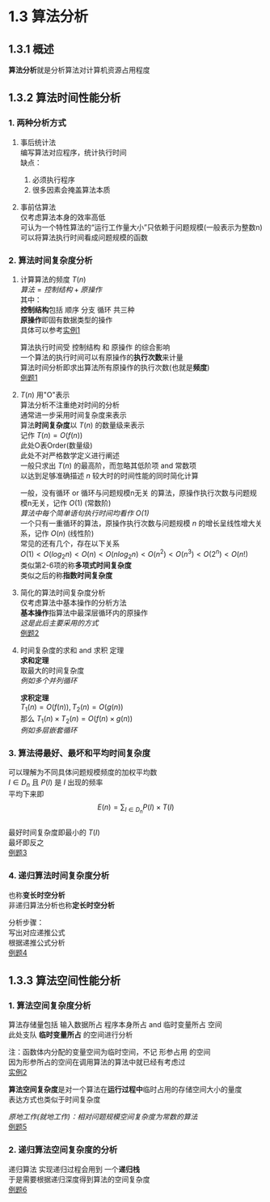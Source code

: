 # 1.3 算法分析

## 1.3.1 概述

**算法分析**就是分析算法对计算机资源占用程度  

## 1.3.2 算法时间性能分析

### 1. 两种分析方式

1. 事后统计法  
编写算法对应程序，统计执行时间  
缺点：

   1) 必须执行程序  
   2) 很多因素会掩盖算法本质  
2. 事前估算法  
仅考虑算法本身的效率高低  
可认为一个特性算法的“运行工作量大小”只依赖于问题规模(一般表示为整数n)  
可以将算法执行时间看成问题规模的函数  

### 2. 算法时间复杂度分析

1. 计算算法的频度 $T(n)$  
    $算法 = 控制结构 + 原操作$  
    其中：  
    **控制结构**包括 顺序 分支 循环 共三种  
    **原操作**即固有数据类型的操作  
    具体可以参考[实例1](1_3_2eg.md#实例1)  

    算法执行时间受 控制结构 和 原操作 的综合影响  
    一个算法的执行时间可以有原操作的**执行次数**来计量  
    算法时间分析即求出算法所有原操作的执行次数(也就是**频度**)  
    [例题1](1_3_2eg.md#eg-31)  
2. $T(n)$ 用"O"表示  
    算法分析不注重绝对时间的分析  
    通常进一步采用时间复杂度来表示  
    算法**时间复杂度**以 $T(n)$ 的数量级来表示  
    记作 $T(n) = O(f(n))$  
    此处O表Order(数量级)  
    此处不对严格数学定义进行阐述  
    一般只求出 $T(n)$ 的最高阶，而忽略其低阶项 and 常数项  
    以达到足够准确描述  $n$ 较大时的时间性能的同时简化计算  

    一般，没有循环 or 循环与问题规模n无关 的算法，原操作执行次数与问题规模n无关，记作 $O(1)$ (常数阶)  
    *算法中每个简单语句执行时间均看作 $O(1)$*  
    一个只有一重循环的算法，原操作执行次数与问题规模 $n$ 的增长呈线性增大关系，记作 $O(n)$ (线性阶)  
    常见的还有几个，存在以下关系  
    $O(1)< O(log_2n)< O(n)< O(nlog_2n)< O(n^2)< O(n^3)< O(2^n)< O(n!)$  
    类似第2-6项的称**多项式时间复杂度**  
    类似之后的称**指数时间复杂度**  

3. 简化的算法时间复杂度分析  
    仅考虑算法中基本操作的分析方法  
    **基本操作**指算法中最深层循环内的原操作  
    *这是此后主要采用的方式*  
    [例题2](1_3_2eg.md#eg-32)  
4. 时间复杂度的求和 and 求积 定理  
    **求和定理**  
    取最大的时间复杂度  
    *例如多个并列循环*  

    **求积定理**  
    $T_1(n)=O(f(n)),T_2(n)=O(g(n))$  
    那么 $T_1(n)\times T_2(n)=O(f(n)\times g(n))$  
    *例如多层嵌套循环*  

### 3. 算法得最好、最坏和平均时间复杂度

可以理解为不同具体问题规模频度的加权平均数  
$I\in D_n$ 且 $P(I)$ 是 $I$ 出现的频率  
平均下来即  
$$E(n)=\sum_{I\in D_n}P(I)\times T(I)$$  
最好时间复杂度即最小的 $T(I)$  
最坏即反之  
[例题3](1_3_2eg.md#eg-33)  

### 4. 递归算法时间复杂度分析

也称**变长时空分析**  
非递归算法分析也称**定长时空分析**  

分析步骤：  
写出对应递推公式  
根据递推公式分析  
[例题4](1_3_2eg.md#eg-34)  

## 1.3.3 算法空间性能分析

### 1. 算法空间复杂度分析

算法存储量包括 输入数据所占 程序本身所占 and 临时变量所占 空间  
此处支队 **临时变量所占** 的空间进行分析  

注：函数体内分配的变量空间为临时空间，不记 形参占用 的空间  
因为形参所占的空间在调用算法的算法中就已经有考虑过  
[实例2](1_3_2eg.md#实例2)  

**算法空间复杂度**是对一个算法在**运行过程中**临时占用的存储空间大小的量度  
表达方式也类似于时间复杂度  

*原地工作(就地工作)：相对问题规模空间复杂度为常数的算法*  
[例题5](1_3_2eg.md#eg-35)  

### 2. 递归算法空间复杂度的分析  

递归算法 实现递归过程会用到 一个**递归栈**  
于是需要根据递归深度得到算法的空间复杂度  
[例题6](1_3_2eg.md#eg-36)  

